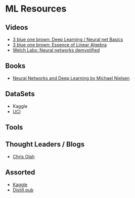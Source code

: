 ML Resources
=================

## Videos
- [3 blue one brown: Deep Learning / Neural net Basics](https://www.youtube.com/watch?v=aircAruvnKk&list=PLZHQObOWTQDNU6R1_67000Dx_ZCJB-3pi)
- [3 blue one brown: Essence of Linear Algebra](https://www.youtube.com/watch?v=fNk_zzaMoSs&list=PLZHQObOWTQDPD3MizzM2xVFitgF8hE_ab)
- [Welch Labs: Neural networks demystified](http://neuralnetworksanddeeplearning.com/)

## Books
- [Neural Networks and Deep Learning by Michael Nielsen](http://neuralnetworksanddeeplearning.com/)

## DataSets
- Kaggle
- [UCI](archive.ics.uci.edu/ml/index.php)

## Tools

## Thought Leaders / Blogs
- [Chris Olah](http://colah.github.io/)


## Assorted
- [Kaggle](https://www.kaggle.com)
- [Distill.pub](https://distill.pub/)
